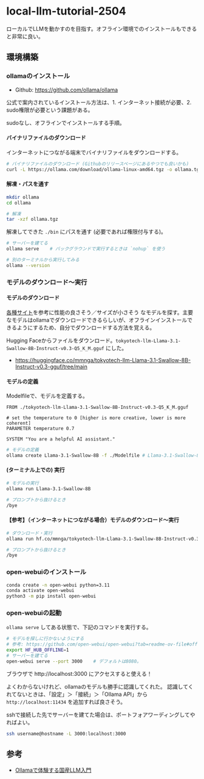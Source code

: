 # local-llm-tutorial-2504

ローカルでLLMを動かすのを目指す。オフライン環境でのインストールもできると非常に良い。

## 環境構築

### ollamaのインストール

- Github: https://github.com/ollama/ollama

公式で案内されているインストール方法は、1. インターネット接続が必要、2. sudo権限が必要という課題がある。

sudoなし、オフラインでインストールする手順。

#### バイナリファイルのダウンロード

インターネットにつながる端末でバイナリファイルをダウンロードする。

```bash
# バイナリファイルのダウンロード (Githubのリリースページにあるやつでも良いかも)
curl -L https://ollama.com/download/ollama-linux-amd64.tgz -o ollama.tgz
```

#### 解凍・パスを通す
```bash
mkdir ollama
cd ollama

# 解凍
tar -xzf ollama.tgz

```

解凍してできた `./bin` にパスを通す (必要であれば権限付与する)。

```bash
# サーバーを建てる
ollama serve    # バックグラウンドで実行するときは `nohup` を使う

# 別のターミナルから実行してみる
ollama --version
```


### モデルのダウンロード～実行

#### モデルのダウンロード

[各種サイト](https://swallow-llm.github.io/evaluation/index.ja.html)を参考に性能の良さそう／サイズが小さそう なモデルを探す。主要なモデルはollamaでダウンロードできるらしいが、オフラインインストールできるようにするため、自分でダウンロードする方法を覚える。

Hugging Faceからファイルをダウンロード。`tokyotech-llm-Llama-3.1-Swallow-8B-Instruct-v0.3-Q5_K_M.gguf` にした。
- https://huggingface.co/mmnga/tokyotech-llm-Llama-3.1-Swallow-8B-Instruct-v0.3-gguf/tree/main

#### モデルの定義

Modelfileで、モデルを定義する。

```plaintext
FROM ./tokyotech-llm-Llama-3.1-Swallow-8B-Instruct-v0.3-Q5_K_M.gguf

# set the temperature to 0 [higher is more creative, lower is more coherent]
PARAMETER temperature 0.7

SYSTEM "You are a helpful AI assistant."

```

```bash
# モデルの定義
ollama create Llama-3.1-Swallow-8B -f ./Modelfile # Llama-3.1-Swallow-8B 部分がモデル名
```

#### (ターミナル上での) 実行

```bash
# モデルの実行
ollama run Llama-3.1-Swallow-8B

# プロンプトから抜けるとき
/bye
```

#### 【参考】（インターネットにつながる場合）モデルのダウンロード～実行

```bash
# ダウンロード・実行
ollama run hf.co/mmnga/tokyotech-llm-Llama-3.1-Swallow-8B-Instruct-v0.3-gguf

# プロンプトから抜けるとき
/bye
```

### open-webuiのインストール

```bash
conda create -n open-webui python=3.11
conda activate open-webui
python3 -m pip install open-webui
```

### open-webuiの起動

`ollama serve` してある状態で、下記のコマンドを実行する。

```bash
# モデルを探しに行かないようにする
# 参考: https://github.com/open-webui/open-webui?tab=readme-ov-file#offline-mode
export HF_HUB_OFFLINE=1
# サーバーを建てる
open-webui serve --port 3000    # デフォルトは8080。
```

ブラウザで http://localhost:3000 にアクセスすると使える！

よくわからないけれど、ollamaのモデルも勝手に認識してくれた。
認識してくれてないときは、「設定」＞「接続」＞「Ollama API」から `http://localhost:11434` を追加すれば良さそう。

sshで接続した先でサーバーを建てた場合は、ポートフォアワーディングしてやればよい。

```bash
ssh username@hostname -L 3000:localhost:3000
```

## 参考

- [Ollamaで体験する国産LLM入門](https://zenn.dev/hellorusk/books/e56548029b391f)
